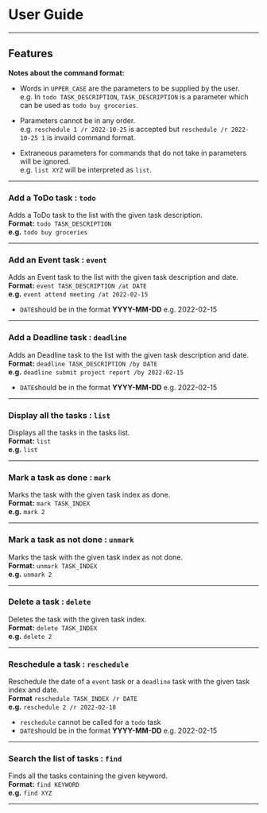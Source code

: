 # User Guide
___

## Features

**Notes about the command format:**<br>
* Words in `UPPER_CASE` are the parameters to be supplied by the user.<br>
e.g. In `todo TASK_DESCRIPTION`, `TASK_DESCRIPTION` is a parameter which can be used as `todo buy groceries`.

* Parameters cannot be in any order.<br>
 e.g. `reschedule 1 /r 2022-10-25` is accepted but `reschedule /r 2022-10-25 1` is invaild command format.</pre>

* Extraneous parameters for commands that do not take in parameters will be ignored.<br>
e.g. `list XYZ` will be interpreted as `list`.
  
___
### Add a ToDo task : `todo`

Adds a ToDo task to the list with the given task description.<br>
**Format:** `todo TASK_DESCRIPTION`<br>
**e.g.** `todo buy groceries`
___
### Add an Event task : `event`

Adds an Event task to the list with the given task description and date.<br>
**Format:** `event TASK_DESCRIPTION /at DATE`<br>
**e.g.** `event attend meeting /at 2022-02-15`

* `DATE`should be in the format **YYYY-MM-DD** e.g. 2022-02-15
___
### Add a Deadline task : `deadline`

Adds an Deadline task to the list with the given task description and date.<br>
**Format:** `deadline TASK_DESCRIPTION /by DATE`<br>
**e.g.** `deadline submit project report /by 2022-02-15`

* `DATE`should be in the format **YYYY-MM-DD** e.g. 2022-02-15
___
### Display all the tasks : `list`

Displays all the tasks in the tasks list.<br>
**Format:** `list`<br>
**e.g.** `list`
___
### Mark a task as done : `mark`
Marks the task with the given task index as done.<br>
**Format:** `mark TASK_INDEX`<br>
**e.g.** `mark 2`
___
### Mark a task as not done : `unmark`
Marks the task with the given task index as not done.<br>
**Format:** `unmark TASK_INDEX`<br>
**e.g.** `unmark 2`
___
### Delete a task : `delete`
Deletes the task with the given task index.<br>
**Format:** `delete TASK_INDEX`<br>
**e.g.** `delete 2`
___
### Reschedule a task : `reschedule`
Reschedule the date of a `event` task or a `deadline` task with the given task index and date.<br>
**Format** `reschedule TASK_INDEX /r DATE`<br>
**e.g.** `reschedule 2 /r 2022-02-18`

* `reschedule` cannot be called for a `todo` task
* `DATE`should be in the format **YYYY-MM-DD** e.g. 2022-02-15
___
### Search the list of tasks : `find`

Finds all the tasks containing the given keyword.<br>
**Format:** `find KEYWORD`<br>
**e.g.** `find XYZ`
___


